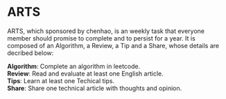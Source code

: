 # ARTS
ARTS, which sponsored by chenhao, is an weekly task that everyone member should promise to complete and to persist for a year. It is composed of an Algorithm, a Review, a Tip and a Share, whose details are decribed below:

**Algorithm**: Complete an algorithm in leetcode.  
**Review**: Read and evaluate at least one English article.  
**Tips**: Learn at least one Techical tips.  
**Share**: Share one technical article with thoughts and opinion.  
